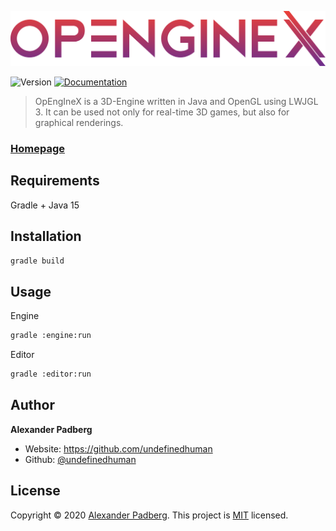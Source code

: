 ![logo](Logo.svg)
<p>
  <img alt="Version" src="https://img.shields.io/badge/version-0.0.0-blue.svg?cacheSeconds=2592000" />
  <a href="https://github.com/undefinedhuman/Eternity/wiki" target="_blank">
    <img alt="Documentation" src="https://img.shields.io/badge/documentation-yes-brightgreen.svg" />
  </a>
</p>

> OpEngIneX is a 3D-Engine written in Java and OpenGL using LWJGL 3. It can be used not only for real-time 3D games, but also for graphical renderings.

### [Homepage](https://github.com/undefinedhuman/OpEngIneX)

## Requirements
Gradle + Java 15

## Installation

```sh
gradle build
```

## Usage

Engine
```sh 
gradle :engine:run
```

Editor
```sh 
gradle :editor:run
```

## Author

**Alexander Padberg**
* Website: https://github.com/undefinedhuman
* Github: [@undefinedhuman](https://github.com/undefinedhuman)

## License

Copyright © 2020 [Alexander Padberg](https://github.com/undefinedhuman).
This project is [MIT](https://github.com/undefinedhuman/OpEngIneX/blob/master/LICENSE) licensed.
